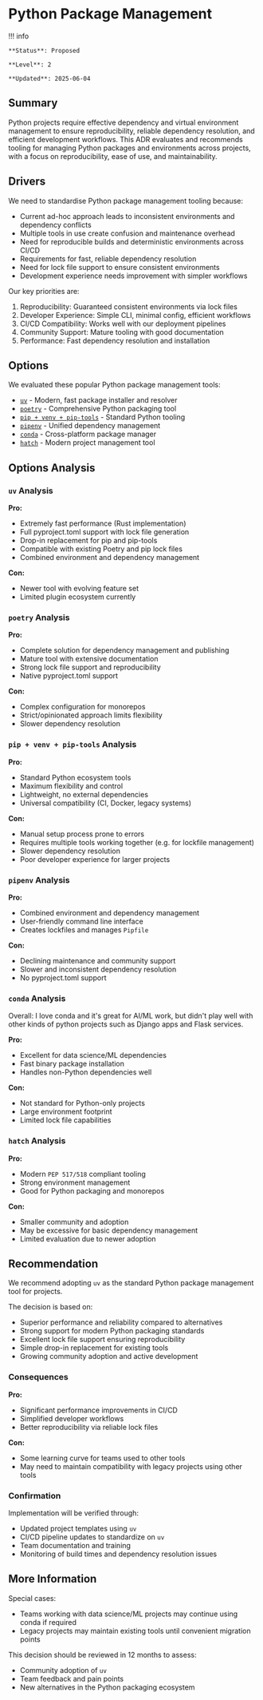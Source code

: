 # Python Package Management

!!! info

    **Status**: Proposed
    
    **Level**: 2

    **Updated**: 2025-06-04

## Summary

Python projects require effective dependency and virtual environment management
to ensure reproducibility, reliable dependency resolution, and efficient
development workflows. This ADR evaluates and recommends tooling for managing
Python packages and environments across projects, with a focus on
reproducibility, ease of use, and maintainability.

## Drivers

We need to standardise Python package management tooling because:

* Current ad-hoc approach leads to inconsistent environments and dependency conflicts
* Multiple tools in use create confusion and maintenance overhead
* Need for reproducible builds and deterministic environments across CI/CD
* Requirements for fast, reliable dependency resolution
* Need for lock file support to ensure consistent environments
* Development experience needs improvement with simpler workflows

Our key priorities are:

1. Reproducibility: Guaranteed consistent environments via lock files
2. Developer Experience: Simple CLI, minimal config, efficient workflows
3. CI/CD Compatibility: Works well with our deployment pipelines
4. Community Support: Mature tooling with good documentation
5. Performance: Fast dependency resolution and installation

## Options

We evaluated these popular Python package management tools:

* [`uv`](https://github.com/astral-sh/uv) - Modern, fast package installer and resolver
* [`poetry`](https://python-poetry.org/) - Comprehensive Python packaging tool
* [`pip + venv + pip-tools`](https://pip.pypa.io/) - Standard Python tooling
* [`pipenv`](https://pipenv.pypa.io/) - Unified dependency management
* [`conda`](https://docs.conda.io/) - Cross-platform package manager
* [`hatch`](https://hatch.pypa.io/) - Modern project management tool

## Options Analysis

### `uv` Analysis

**Pro:**

* Extremely fast performance (Rust implementation)
* Full pyproject.toml support with lock file generation
* Drop-in replacement for pip and pip-tools
* Compatible with existing Poetry and pip lock files
* Combined environment and dependency management

**Con:**

* Newer tool with evolving feature set
* Limited plugin ecosystem currently

### `poetry` Analysis

**Pro:**

* Complete solution for dependency management and publishing
* Mature tool with extensive documentation
* Strong lock file support and reproducibility
* Native pyproject.toml support

**Con:**

* Complex configuration for monorepos
* Strict/opinionated approach limits flexibility
* Slower dependency resolution

### `pip + venv + pip-tools` Analysis

**Pro:**

* Standard Python ecosystem tools
* Maximum flexibility and control
* Lightweight, no external dependencies
* Universal compatibility (CI, Docker, legacy systems)

**Con:**

* Manual setup process prone to errors
* Requires multiple tools working together (e.g. for lockfile management)
* Slower dependency resolution
* Poor developer experience for larger projects

### `pipenv` Analysis

**Pro:**

* Combined environment and dependency management
* User-friendly command line interface
* Creates lockfiles and manages `Pipfile`

**Con:**

* Declining maintenance and community support
* Slower and inconsistent dependency resolution
* No pyproject.toml support

### `conda` Analysis

Overall: I love conda and it's great for AI/ML work, but didn't play well with
other kinds of python projects such as Django apps and Flask services.

**Pro:**

* Excellent for data science/ML dependencies
* Fast binary package installation
* Handles non-Python dependencies well

**Con:**

* Not standard for Python-only projects
* Large environment footprint
* Limited lock file capabilities

### `hatch` Analysis

**Pro:**

* Modern `PEP 517/518` compliant tooling
* Strong environment management
* Good for Python packaging and monorepos

**Con:**

* Smaller community and adoption
* May be excessive for basic dependency management
* Limited evaluation due to newer adoption

## Recommendation

We recommend adopting `uv` as the standard Python package management tool for
projects.

The decision is based on:

* Superior performance and reliability compared to alternatives
* Strong support for modern Python packaging standards
* Excellent lock file support ensuring reproducibility
* Simple drop-in replacement for existing tools
* Growing community adoption and active development

### Consequences

**Pro:**

* Significant performance improvements in CI/CD
* Simplified developer workflows
* Better reproducibility via reliable lock files

**Con:**

* Some learning curve for teams used to other tools
* May need to maintain compatibility with legacy projects using other tools

### Confirmation

Implementation will be verified through:

* Updated project templates using `uv`
* CI/CD pipeline updates to standardize on `uv`
* Team documentation and training
* Monitoring of build times and dependency resolution issues

## More Information

Special cases:

* Teams working with data science/ML projects may continue using conda if required
* Legacy projects may maintain existing tools until convenient migration points

This decision should be reviewed in 12 months to assess:

* Community adoption of `uv`
* Team feedback and pain points
* New alternatives in the Python packaging ecosystem
